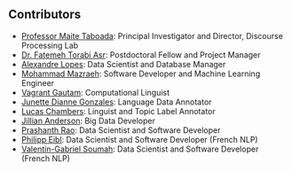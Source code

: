 ## Contributors

* [Professor Maite Taboada](https://www.sfu.ca/~mtaboada/): Principal Investigator and Director, Discourse Processing Lab
* [Dr. Fatemeh Torabi Asr](https://ftasr.github.io/): Postdoctoral Fellow and Project Manager
* [Alexandre Lopes](https://github.com/aleaugustoplus): Data Scientist and Database Manager
* [Mohammad Mazraeh](https://github.com/MohMaz): Software Developer and Machine Learning Engineer
* [Vagrant Gautam](https://dippedrusk.com/): Computational Linguist
* [Junette Dianne Gonzales](http://www.sfu.ca/linguistics/events/2020/08/junette-gonzales-sda-minor.html): Language Data Annotator
* [Lucas Chambers](https://www.sfu.ca/linguistics/events/2019/10/lucas-chambers.html): Linguist and Topic Label Annotator
* [Jillian Anderson](https://github.com/jillianderson8): Big Data Developer
* [Prashanth Rao](https://github.com/prrao87): Data Scientist and Software Developer
* [Philipp Eibl](https://philippnoah.github.io): Data Scientist and Software Developer (French NLP)
* [Valentin-Gabriel Soumah](https://github.com/Pantalaymon): Data Scientist and Software Developer (French NLP)

